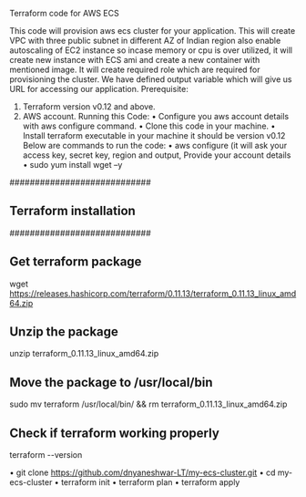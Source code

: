 Terraform code for AWS ECS

This code will provision aws ecs cluster for your application. This will create VPC with three public subnet in different AZ of Indian region also enable autoscaling of EC2 instance so incase memory or cpu is over utilized, it will create new instance with ECS ami and create a new container with mentioned image. It will create required role which are required for provisioning the cluster. We have defined output variable which will give us URL for accessing our application.
Prerequisite:
1. Terraform version v0.12 and above.
2. AWS account.
Running this Code:
•	Configure you aws account details with aws configure command.
•	Clone this code in your machine.
•	Install terraform executable in your machine it should be version v0.12
Below are commands to run the code:
•	aws configure (it will ask your access key, secret key, region and output, Provide your account details
•	sudo yum install wget –y

############################
## Terraform installation ##
############################
## Get terraform package
wget https://releases.hashicorp.com/terraform/0.11.13/terraform_0.11.13_linux_amd64.zip

## Unzip the package
unzip terraform_0.11.13_linux_amd64.zip

## Move the package to /usr/local/bin
sudo mv terraform /usr/local/bin/ && rm terraform_0.11.13_linux_amd64.zip

## Check if terraform working properly
terraform --version

•	git clone https://github.com/dnyaneshwar-LT/my-ecs-cluster.git
•	cd my-ecs-cluster
•	terraform init
•	terraform plan
•	terraform apply
